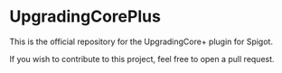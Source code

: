 # UpgradingCorePlus

This is the official repository for the UpgradingCore+ plugin for Spigot.

If you wish to contribute to this project, feel free to open a pull request.
